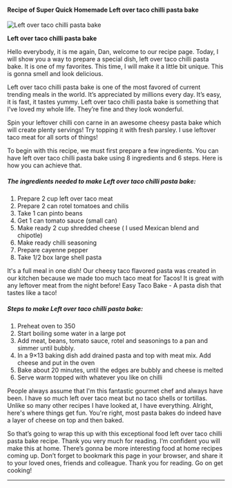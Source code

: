             

#### Recipe of Super Quick Homemade Left over taco chilli pasta bake

![Left over taco chilli pasta bake](https://img-global.cpcdn.com/recipes/6610187222777856/751x532cq70/left-over-taco-chilli-pasta-bake-recipe-main-photo.jpg)

**Left over taco chilli pasta bake**

Hello everybody, it is me again, Dan, welcome to our recipe page. Today, I will show you a way to prepare a special dish, left over taco chilli pasta bake. It is one of my favorites. This time, I will make it a little bit unique. This is gonna smell and look delicious.

Left over taco chilli pasta bake is one of the most favored of current trending meals in the world. It’s appreciated by millions every day. It’s easy, it is fast, it tastes yummy. Left over taco chilli pasta bake is something that I’ve loved my whole life. They’re fine and they look wonderful.

Spin your leftover chilli con carne in an awesome cheesy pasta bake which will create plenty servings! Try topping it with fresh parsley. I use leftover taco meat for all sorts of things!

To begin with this recipe, we must first prepare a few ingredients. You can have left over taco chilli pasta bake using 8 ingredients and 6 steps. Here is how you can achieve that.

##### The ingredients needed to make Left over taco chilli pasta bake:

1.  Prepare 2 cup left over taco meat
2.  Prepare 2 can rotel tomatoes and chilis
3.  Take 1 can pinto beans
4.  Get 1 can tomato sauce (small can)
5.  Make ready 2 cup shredded cheese ( I used Mexican blend and chipotle)
6.  Make ready chilli seasoning
7.  Prepare cayenne pepper
8.  Take 1/2 box large shell pasta

It's a full meal in one dish! Our cheesy taco flavored pasta was created in our kitchen because we made too much taco meat for Tacos! It is great with any leftover meat from the night before! Easy Taco Bake - A pasta dish that tastes like a taco!

##### Steps to make Left over taco chilli pasta bake:

1.  Preheat oven to 350
2.  Start boiling some water in a large pot
3.  Add meat, beans, tomato sauce, rotel and seasonings to a pan and simmer until bubbly.
4.  In a 9×13 baking dish add drained pasta and top with meat mix. Add cheese and put in the oven
5.  Bake about 20 minutes, until the edges are bubbly and cheese is melted
6.  Serve warm topped with whatever you like on chilli

People always assume that I'm this fantastic gourmet chef and always have been. I have so much left over taco meat but no taco shells or tortillas. Unlike so many other recipes I have looked at, I have everything. Alright, here's where things get fun. You're right, most pasta bakes do indeed have a layer of cheese on top and then baked.

So that’s going to wrap this up with this exceptional food left over taco chilli pasta bake recipe. Thank you very much for reading. I’m confident you will make this at home. There’s gonna be more interesting food at home recipes coming up. Don’t forget to bookmark this page in your browser, and share it to your loved ones, friends and colleague. Thank you for reading. Go on get cooking!

* * *